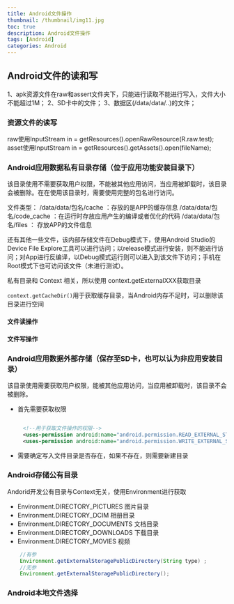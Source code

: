 ```yaml
---
title: Android文件操作
thumbnail: /thumbnail/img11.jpg
toc: true
description: Android文件操作
tags: [Android]
categories: Android
---
```


## Android文件的读和写

1、apk资源文件在raw和assert文件夹下，只能进行读取不能进行写入，文件大小不能超过1M；
2、SD卡中的文件；
3、数据区(/data/data/..)的文件；
<!--more-->
### 资源文件的读写

raw使用InputStream in = getResources().openRawResource(R.raw.test);
asset使用InputStream in = getResources().getAssets().open(fileName);

### Android应用数据私有目录存储（位于应用功能安装目录下）

该目录使用不需要获取用户权限，不能被其他应用访问，当应用被卸载时，该目录会被删除。在在使用该目录时，需要使用完整的包名进行访问。

文件类型：
/data/data/包名/cache ：存放的是APP的缓存信息
/data/data/包名/code_cache ：在运行时存放应用产生的编译或者优化的代码
/data/data/包名/files ： 存放APP的文件信息

还有其他一些文件，该内部存储文件在Debug模式下，使用Android Studio的Device File Explore工具可以进行访问；以release模式进行安装，则不能进行访问；对App进行反编译，以Debug模式运行则可以进入到该文件下访问；手机在Root模式下也可访问该文件（未进行测试）。

私有目录和 Context 相关，所以使用 context.getExternalXXX获取目录

`context.getCacheDir()`用于获取缓存目录，当Android内存不足时，可以删除该目录进行空间


#### 文件读操作

#### 文件写操作


### Android应用数据外部存储（保存至SD卡，也可以认为非应用安装目录）

该目录使用需要获取用户权限，能被其他应用访问，当应用被卸载时，该目录不会被删除。



* 首先需要获取权限

```xml

     <!--用于获取文件操作的权限-->
     <uses-permission android:name="android.permission.READ_EXTERNAL_STORAGE"/>
     <uses-permission android:name="android.permission.WRITE_EXTERNAL_STORAGE"/>
```
* 需要确定写入文件目录是否存在，如果不存在，则需要新建目录



### Android存储公有目录
Andorid开发公有目录与Context无关，使用Environment进行获取

* Environment.DIRECTORY_PICTURES 图片目录
* Environment.DIRECTORY_DCIM 相册目录
* Environment.DIRECTORY_DOCUMENTS 文档目录
* Environment.DIRECTORY_DOWNLOADS 下载目录
* Environment.DIRECTORY_MOVIES 视频

```java
    //有参
    Environment.getExternalStoragePublicDirectory(String type) ;
    //无参
    Environment.getExternalStoragePublicDirectory();

```


### Android本地文件选择
